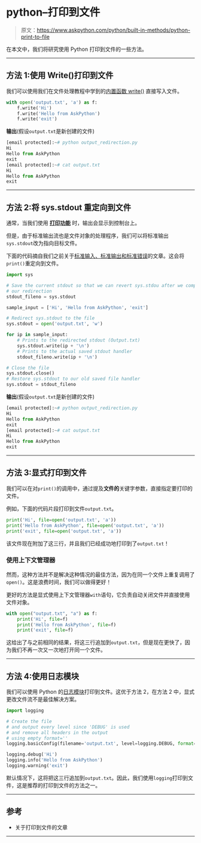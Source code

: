 # python–打印到文件

> 原文：<https://www.askpython.com/python/built-in-methods/python-print-to-file>

在本文中，我们将研究使用 Python 打印到文件的一些方法。

* * *

## 方法 1:使用 Write()打印到文件

我们可以使用我们在文件处理教程中学到的[内置函数 write()](https://www.askpython.com/python/python-file-handling) 直接写入文件。

```py
with open('output.txt', 'a') as f:
    f.write('Hi')
    f.write('Hello from AskPython')
    f.write('exit')

```

**输出**(假设`output.txt`是新创建的文件)

```py
[email protected]:~# python output_redirection.py
Hi
Hello from AskPython
exit
[email protected]:~# cat output.txt
Hi
Hello from AskPython
exit

```

* * *

## 方法 2:将 sys.stdout 重定向到文件

通常，当我们使用 **[打印功能](https://www.askpython.com/python/built-in-methods/python-print-function)** 时，输出会显示到控制台上。

但是，由于标准输出流也是文件对象的处理程序，我们可以将标准输出`sys.stdout`改为指向目标文件。

下面的代码摘自我们之前关于[标准输入、标准输出和标准错误](https://www.askpython.com/python/python-stdin-stdout-stderr)的文章。这会将`print()`重定向到文件。

```py
import sys

# Save the current stdout so that we can revert sys.stdou after we complete
# our redirection
stdout_fileno = sys.stdout

sample_input = ['Hi', 'Hello from AskPython', 'exit']

# Redirect sys.stdout to the file
sys.stdout = open('output.txt', 'w')

for ip in sample_input:
    # Prints to the redirected stdout (Output.txt)
    sys.stdout.write(ip + '\n')
    # Prints to the actual saved stdout handler
    stdout_fileno.write(ip + '\n')

# Close the file
sys.stdout.close()
# Restore sys.stdout to our old saved file handler
sys.stdout = stdout_fileno

```

**输出**(假设`output.txt`是新创建的文件)

```py
[email protected]:~# python output_redirection.py
Hi
Hello from AskPython
exit
[email protected]:~# cat output.txt
Hi
Hello from AskPython
exit

```

* * *

## 方法 3:显式打印到文件

我们可以在对`print()`的调用中，通过提及**文件的**关键字参数，直接指定要打印的文件。

例如，下面的代码片段打印到文件`output.txt`。

```py
print('Hi', file=open('output.txt', 'a'))
print('Hello from AskPython', file=open('output.txt', 'a'))
print('exit', file=open('output.txt', 'a'))

```

该文件现在附加了这三行，并且我们已经成功地打印到了`output.txt`！

### 使用上下文管理器

然而，这种方法并不是解决这种情况的最佳方法，因为在同一个文件上重复调用了`open()`。这是浪费时间，我们可以做得更好！

更好的方法是显式使用上下文管理器`with`语句，它负责自动关闭文件并直接使用文件对象。

```py
with open("output.txt", "a") as f:
    print('Hi', file=f)
    print('Hello from AskPython', file=f)
    print('exit', file=f)

```

这给出了与之前相同的结果，将这三行追加到`output.txt`，但是现在更快了，因为我们不再一次又一次地打开同一个文件。

* * *

## 方法 4:使用日志模块

我们可以使用 Python 的[日志模块](https://www.askpython.com/python-modules/python-logging-module)打印到文件。这优于方法 2，在方法 2 中，显式更改文件流不是最佳解决方案。

```py
import logging

# Create the file
# and output every level since 'DEBUG' is used
# and remove all headers in the output
# using empty format=''
logging.basicConfig(filename='output.txt', level=logging.DEBUG, format='')

logging.debug('Hi')
logging.info('Hello from AskPython')
logging.warning('exit')

```

默认情况下，这将把这三行追加到`output.txt`。因此，我们使用`logging`打印到文件，这是推荐的打印到文件的方法之一。

* * *

## 参考

*   关于打印到文件的文章

* * *